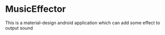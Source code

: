 # MusicEffector
This is a material-design android application which can add some effect to output sound

